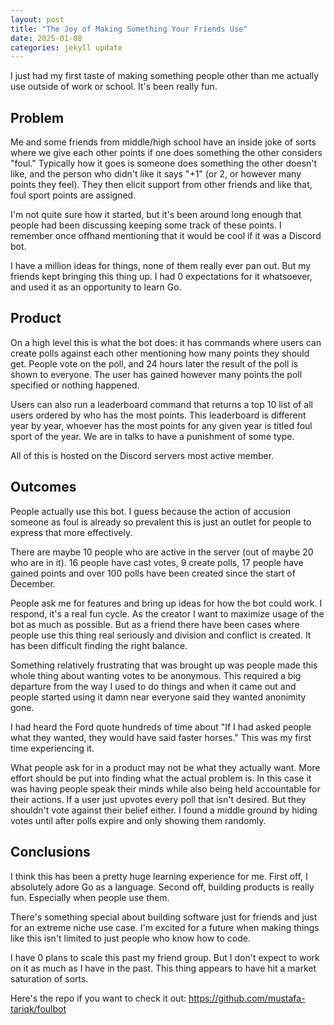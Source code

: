 ```yaml
---
layout: post
title: "The Joy of Making Something Your Friends Use"
date: 2025-01-08
categories: jekyll update
---
```


I just had my first taste of making something people other than me actually use outside of work or school. It's been really fun.

## Problem

Me and some friends from middle/high school have an inside joke of sorts where we give each other points if one does something the other considers "foul." Typically how it goes is someone does something the other doesn't like, and the person who didn't like it says "+1" (or 2, or however many points they feel). They then elicit support from other friends and like that, foul sport points are assigned.

I'm not quite sure how it started, but it's been around long enough that people had been discussing keeping some track of these points. I remember once offhand mentioning that it would be cool if it was a Discord bot.

I have a million ideas for things, none of them really ever pan out. But my friends kept bringing this thing up. I had 0 expectations for it whatsoever, and used it as an opportunity to learn Go.

## Product

On a high level this is what the bot does: it has commands where users can create polls against each other mentioning how many points they should get. People vote on the poll, and 24 hours later the result of the poll is shown to everyone. The user has gained however many points the poll specified or nothing happened.

Users can also run a leaderboard command that returns a top 10 list of all users ordered by who has the most points. This leaderboard is different year by year, whoever has the most points for any given year is titled foul sport of the year. We are in talks to have a punishment of some type.

All of this is hosted on the Discord servers most active member.

## Outcomes

People actually use this bot. I guess because the action of accusion someone as foul is already so prevalent this is just an outlet for people to express that more effectively.

There are maybe 10 people who are active in the server (out of maybe 20 who are in it). 16 people have cast votes, 9 create polls, 17 people have gained points and over 100 polls have been created since the start of December.

People ask me for features and bring up ideas for how the bot could work. I respond, it's a real fun cycle. As the creator I want to maximize usage of the bot as much as possible. But as a friend there have been cases where people use this thing real seriously and division and conflict is created. It has been difficult finding the right balance.

Something relatively frustrating that was brought up was people made this whole thing about wanting votes to be anonymous. This required a big departure from the way I used to do things and when it came out and people started using it damn near everyone said they wanted anonimity gone.

I had heard the Ford quote hundreds of time about "If I had asked people what they wanted, they would have said faster horses." This was my first time experiencing it.

What people ask for in a product may not be what they actually want. More effort should be put into finding what the actual problem is. In this case it was having people speak their minds while also being held accountable for their actions. If a user just upvotes every poll that isn't desired. But they shouldn't vote against their belief either. I found a middle ground by hiding votes until after polls expire and only showing them randomly.

## Conclusions

I think this has been a pretty huge learning experience for me. First off, I absolutely adore Go as a language. Second off, building products is really fun. Especially when people use them.

There's something special about building software just for friends and just for an extreme niche use case. I'm excited for a future when making things like this isn't limited to just people who know how to code.

I have 0 plans to scale this past my friend group. But I don't expect to work on it as much as I have in the past. This thing appears to have hit a market saturation of sorts.

Here's the repo if you want to check it out: <https://github.com/mustafa-tariqk/foulbot>
